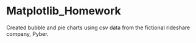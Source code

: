 # Matplotlib_Homework
Created bubble and pie charts using csv data from the fictional rideshare company, Pyber.
